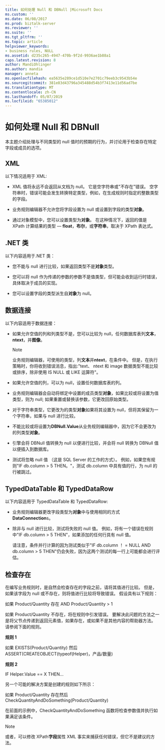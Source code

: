 ```yaml
---
title: 如何处理 Null 和 DBNull |Microsoft Docs
ms.custom: ''
ms.date: 06/08/2017
ms.prod: biztalk-server
ms.reviewer: ''
ms.suite: ''
ms.tgt_pltfrm: ''
ms.topic: article
helpviewer_keywords:
- business rules, NULL
ms.assetid: d235c265-4947-470b-9f2d-9936ae1b88a1
caps.latest.revision: 8
author: MandiOhlinger
ms.author: mandia
manager: anneta
ms.openlocfilehash: ea5635e289ce1d510e7e2701c79eeb3c9543b54e
ms.sourcegitcommit: 381e83d43796a345488d54b3f7413e11d56ad7be
ms.translationtype: MT
ms.contentlocale: zh-CN
ms.lasthandoff: 05/07/2019
ms.locfileid: "65385012"
---
```

# <a name="how-to-handle-null-and-dbnull"></a>如何处理 Null 和 DBNull
本主题介绍处理与不同类型的 null 值时的预期的行为，并讨论用于检查存在特定字段或成员的选项。  
  
## <a name="xml"></a>XML  
 以下情况适用于 XML:  
  
-   XML 值将永远不会返回从文档为 null。 它是空字符串或"不存在"错误。 空字符串时，错误可能会发生转换特定类型，例如，在生成规则时指定的整数类型的字段。  
  
-   业务规则编辑器不允许您将字段设置为 null 或设置到字段的类型**对象**。  
  
-   通过对象模型中，您可以设置类型为**对象**。 在这种情况下，返回的值是 XPath 计算结果的类型 — **float**，**布尔**，或**字符串**，取决于 XPath 表达式。  
  
## <a name="net-classes"></a>.NET 类  
 以下内容适用于.NET 类：  
  
-   您不能与 null 进行比较，如果返回类型不是**对象**类型。  
  
-   您可以将 null 作为传递的参数的参数不是值类型，但可能会收到运行时错误，具体取决于成员的实现。  
  
-   您可以设置字段的类型派生自**对象**为 null。  
  
## <a name="data-connection"></a>数据连接  
 以下内容适用于数据连接：  
  
-   如果允许空值的列和列类型不是，您可以比较为 null，任何数据库表列**文本**， **ntext**，并**图像**。  
  
    > [!NOTE]
    >  业务规则编辑器，可使用的类型，列**文本**并**ntext**，在条件中。 但是，在执行策略时，你将收到错误消息，指出:"text、 ntext 和 image 数据类型不能比较或排序，除非使用 IS NULL 或 LIKE 运算符"。  
  
-   如果允许空值的列，可以为 null，设置任何数据库表的列。  
  
-   业务规则编辑器会自动将绑定中设置的成员类型**对象**，如果比较或将设置为值类型，则为 null; 如果重置或替换该参数，它更改回原始类型。  
  
-   对于字符串类型，它更改为的类型**对象**如果将其设置为 null，但将其保留为一个字符串，如果与 null 进行比较。  
  
-   不能比较或将设置为**DBNull.Value**从业务规则编辑器中，因为它不会更改为的列类型**对象**。  
  
-   引擎会将 DBNull 值转换为 null 以便进行比较，并会将 null 转换为 DBNull 值以便插入到数据库。  
  
-   测试将忽略 null 值 （这是 SQL Server 的工作的方式）。 例如，如果您有规则"IF db.column > 5 THEN。"，测试 db.column 中具有值的行，为 null 的行被跳过。  
  
## <a name="typeddatatable-and-typeddatarow"></a>TypedDataTable 和 TypedDataRow  
 以下内容适用于 TypedDataTable 和 TypedDataRow:  
  
-   业务规则编辑器更改字段类型为**对象**中与使用相同的方式**DataConnection**s。  
  
-   除非与 null 进行比较，测试将失败的 null 值。 例如，将有一个错误在规则中"IF db.column > 5 THEN"，如果添加的任何行具有 null 值。  
  
     请注意，条件并行计算的因为测试类似于"IF db.column ！ = NULL AND db.column > 5 THEN"仍会失败，因为这两个测试的每一行上可能都会进行评估。  
  
## <a name="checking-for-null-or-existence"></a>检查存在  
 在编写业务规则时，是自然会检查存在的字段之前，请将其值进行比较。 但是，如果该字段为 null 或不存在，则将值进行比较将导致错误。 假设具有以下规则：  
  
 如果 Product/Quantity 存在 AND Product/Quantity > 1  
  
 如果 Product/Quantity 不存在，将在规则中引发错误。 要解决此问题的方法之一是将父节点传递到返回元素值，如果存在，或如果不是其他内容的帮助器方法。 请参阅下面的规则。  
  
 **规则 1**  
  
 如果 EXISTS(Product/Quantity) 然后 ASSERT(CREATEOBJECT(typeof(Helper)，产品/数量)  
  
 **规则 2**  
  
 IF Helper.Value == X THEN...  
  
 另一个可能的解决方案是创建的规则如下所示：  
  
 如果 Product/Quantity 存在然后 CheckQuantityAndDoSomething(Product/Quantity)  
  
 在前面的示例中，CheckQuantityAndDoSomething 函数将检查参数值并执行如果满足该条件。  
  
> [!NOTE]
>  或者，可以修改 XPath**字段**属性 XML 事实来捕获任何错误，但它不是建议的方法。